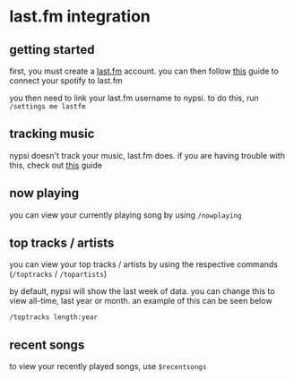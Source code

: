 # last.fm integration

## getting started

first, you must create a [last.fm](https://last.fm) account. you can then follow [this](https://community.spotify.com/t5/FAQs/How-can-I-connect-Spotify-to-Last-fm/ta-p/4795301) guide to connect your spotify to last.fm

you then need to link your last.fm username to nypsi. to do this, run `/settings me lastfm`

## tracking music

nypsi doesn't track your music, last.fm does. if you are having trouble with this, check out [this](https://support.last.fm/t/spotify-has-stopped-scrobbling-what-can-i-do/3184) guide

## now playing

you can view your currently playing song by using `/nowplaying`

## top tracks / artists

you can view your top tracks / artists by using the respective commands (`/toptracks` / `/topartists`)

by default, nypsi will show the last week of data. you can change this to view all-time, last year or month. an example of this can be seen below

`/toptracks length:year`

## recent songs

to view your recently played songs, use `$recentsongs`
